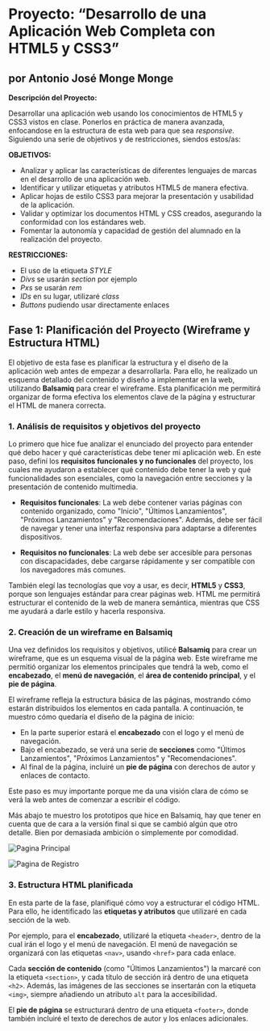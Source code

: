 # Proyecto: “Desarrollo de una Aplicación Web Completa con HTML5 y CSS3”

## por Antonio José Monge Monge

**Descripción del Proyecto:**

Desarrollar una aplicación web usando los conocimientos de HTML5 y CSS3 vistos en clase. Ponerlos en práctica de manera avanzada, enfocandose en la estructura de esta web para que sea *responsive*. Siguiendo una serie de objetivos y de restricciones, siendos estos/as:

**OBJETIVOS:**

- Analizar y aplicar las características de diferentes lenguajes de marcas en el desarrollo de una aplicación web.
- Identificar y utilizar etiquetas y atributos HTML5 de manera efectiva.
- Aplicar hojas de estilo CSS3 para mejorar la presentación y usabilidad de la aplicación.
- Validar y optimizar los documentos HTML y CSS creados, asegurando la conformidad con los estándares web.
- Fomentar la autonomía y capacidad de gestión del alumnado en la realización del proyecto.

**RESTRICCIONES:**

- El uso de la etiqueta *STYLE*
- *Divs* se usarán *section* por ejemplo
- *Pxs* se usarán *rem*
- *IDs* en su lugar, utilizaré *class*
- *Buttons* pudiendo usar directamente enlaces

## Fase 1: Planificación del Proyecto (Wireframe y Estructura HTML)

El objetivo de esta fase es planificar la estructura y el diseño de la aplicación web antes de empezar a desarrollarla. Para ello, he realizado un esquema detallado del contenido y diseño a implementar en la web, utilizando **Balsamiq** para crear el wireframe. Esta planificación me permitirá organizar de forma efectiva los elementos clave de la página y estructurar el HTML de manera correcta.

### 1. Análisis de requisitos y objetivos del proyecto

Lo primero que hice fue analizar el enunciado del proyecto para entender qué debo hacer y qué características debe tener mi aplicación web. En este paso, definí los **requisitos funcionales y no funcionales** del proyecto, los cuales me ayudaron a establecer qué contenido debe tener la web y qué funcionalidades son esenciales, como la navegación entre secciones y la presentación de contenido multimedia.

- **Requisitos funcionales**: La web debe contener varias páginas con contenido organizado, como "Inicio", "Últimos Lanzamientos", "Próximos Lanzamientos" y "Recomendaciones". Además, debe ser fácil de navegar y tener una interfaz responsiva para adaptarse a diferentes dispositivos.
  
- **Requisitos no funcionales**: La web debe ser accesible para personas con discapacidades, debe cargarse rápidamente y ser compatible con los navegadores más comunes.

También elegí las tecnologías que voy a usar, es decir, **HTML5** y **CSS3**, porque son lenguajes estándar para crear páginas web. HTML me permitirá estructurar el contenido de la web de manera semántica, mientras que CSS me ayudará a darle estilo y hacerla responsiva.

### 2. Creación de un wireframe en Balsamiq

Una vez definidos los requisitos y objetivos, utilicé **Balsamiq** para crear un wireframe, que es un esquema visual de la página web. Este wireframe me permitió organizar los elementos principales que tendrá la web, como el **encabezado**, el **menú de navegación**, el **área de contenido principal**, y el **pie de página**.

El wireframe refleja la estructura básica de las páginas, mostrando cómo estarán distribuidos los elementos en cada pantalla. A continuación, te muestro cómo quedaría el diseño de la página de inicio:

- En la parte superior estará el **encabezado** con el logo y el menú de navegación.
- Bajo el encabezado, se verá una serie de **secciones** como "Últimos Lanzamientos", "Próximos Lanzamientos" y "Recomendaciones".
- Al final de la página, incluiré un **pie de página** con derechos de autor y enlaces de contacto.

Este paso es muy importante porque me da una visión clara de cómo se verá la web antes de comenzar a escribir el código.

Más abajo te muestro los prototipos que hice en Balsamiq, hay que tener en cuenta que de cara a la versión final si que se cambió algún que otro detalle. Bien por demasiada ambición o simplemente por comodidad.

![Pagina Principal](LLMM-PROYECTO/proyectoLLMM2425_AMM/wireframe/PÁGINA_PRINCIPAL.png)

![Pagina de Registro](LLMM-PROYECTO/proyectoLLMM2425_AMM/wireframe/REGISTRO.png)

### 3. Estructura HTML planificada

En esta parte de la fase, planifiqué cómo voy a estructurar el código HTML. Para ello, he identificado las **etiquetas y atributos** que utilizaré en cada sección de la web.

Por ejemplo, para el **encabezado**, utilizaré la etiqueta `<header>`, dentro de la cual irán el logo y el menú de navegación. El menú de navegación se organizará con las etiquetas `<nav>`, usando `<href>` para cada enlace.

Cada **sección de contenido** (como "Últimos Lanzamientos") la marcaré con la etiqueta `<section>`, y cada título de sección irá dentro de una etiqueta `<h2>`. Además, las imágenes de las secciones se insertarán con la etiqueta `<img>`, siempre añadiendo un atributo `alt` para la accesibilidad.

El **pie de página** se estructurará dentro de una etiqueta `<footer>`, donde también incluiré el texto de derechos de autor y los enlaces adicionales.
